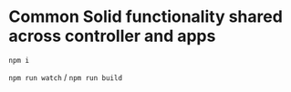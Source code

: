 # Common Solid functionality shared across controller and apps

`npm i`

`npm run watch` / `npm run build`
